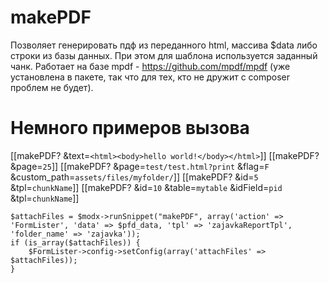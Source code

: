 # makePDF
Позволяет генерировать пдф из переданного html, массива $data либо строки из базы данных. При этом для шаблона используется заданный чанк.
Работает на базе mpdf - https://github.com/mpdf/mpdf (уже установлена в пакете, так что для тех, кто не дружит с composer проблем не будет).

# Немного примеров вызова
[[makePDF? &text=`<html><body>hello world!</body></html>`]]
[[makePDF? &page=`25`]]
[[makePDF? &page=`test/test.html?print` &flag=`F` &custom_path=`assets/files/myfolder/`]]
[[makePDF? &id=`5` &tpl=`chunkName`]]
[[makePDF? &id=`10` &table=`mytable` &idField=`pid` &tpl=`chunkName`]]
```
$attachFiles = $modx->runSnippet("makePDF", array('action' => 'FormLister', 'data' => $pfd_data, 'tpl' => 'zajavkaReportTpl', 'folder_name' => 'zajavka'));
if (is_array($attachFiles)) {
    $FormLister->config->setConfig(array('attachFiles' => $attachFiles));
}
```

